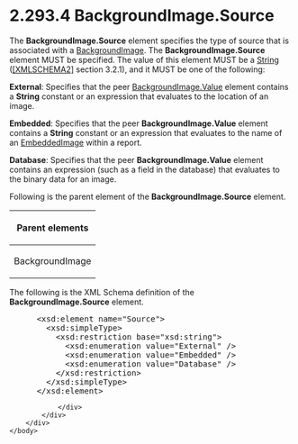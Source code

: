 <html dir="LTR" xmlns:mshelp="http://msdn.microsoft.com/mshelp" xmlns:ddue="http://ddue.schemas.microsoft.com/authoring/2003/5" xmlns:xlink="http://www.w3.org/1999/xlink" xmlns:tool="http://www.microsoft.com/tooltip">
    <head>
        <meta http-equiv="Content-Type" content="text/html; CHARSET=utf-8"></meta>
        <meta name="save" content="history"></meta>
        <title>2.293.4 BackgroundImage.Source</title>
        <xml>
            <mshelp:toctitle title="2.293.4 BackgroundImage.Source"></mshelp:toctitle>
            <mshelp:rltitle title="[MS-RDL]: BackgroundImage.Source"></mshelp:rltitle>
            <mshelp:keyword index="A" term="86077cfa-03cc-404d-8e72-8366f5946f39"></mshelp:keyword>
            <mshelp:attr name="DCSext.ContentType" value="open specification"></mshelp:attr>
            <mshelp:attr name="AssetID" value="86077cfa-03cc-404d-8e72-8366f5946f39"></mshelp:attr>
            <mshelp:attr name="TopicType" value="kbRef"></mshelp:attr>
            <mshelp:attr name="DCSext.Title" value="[MS-RDL]: BackgroundImage.Source" />
        </xml>
    </head>
    <body>
        <div id="header">
            <h1 class="heading">2.293.4 BackgroundImage.Source</h1>
        </div>
        <div id="mainSection">
            <div id="mainBody">
                <div id="allHistory" class="saveHistory"></div>
                <div id="sectionSection0" class="section" name="collapseableSection">
                    

<p>The <b>BackgroundImage.Source</b> element specifies the type
of source that is associated with a <a href="b3c5d73d-2f29-4b32-9846-d077a22588bf.md">BackgroundImage</a>. The <b>BackgroundImage.Source</b>
element MUST be specified. The value of this element MUST be a <a href="1ed81ef3-a683-45e3-aaad-bd2bbe71bc3d.md">String</a> (<a href="https://go.microsoft.com/fwlink/?LinkId=90610">[XMLSCHEMA2]</a> section
3.2.1), and it MUST be one of the following:</p>

<p><b>External</b>: Specifies that the peer <a href="8926ed7d-1071-4e38-a0c0-3cbfa65870cf.md">BackgroundImage.Value</a>
element contains a <b>String</b> constant or an expression that evaluates to
the location of an image.</p>

<p><b>Embedded</b>: Specifies that the peer <b>BackgroundImage.Value</b>
element contains a <b>String</b> constant or an expression that evaluates to
the name of an <a href="6cdb345a-b502-4eee-84fd-de5ccf2a40e7.md">EmbeddedImage</a>
within a report.</p>

<p><b>Database</b>: Specifies that the peer <b>BackgroundImage.Value</b>
element contains an expression (such as a field in the database) that evaluates
to the binary data for an image.</p>

<p>Following is the parent element of the <b>BackgroundImage.Source</b>
element.</p>

<table>
 <thead>
  <tr>
   <th>
   <p>Parent elements</p>
   </th>
  </tr>
 </thead>
 <tr>
  <td>
  <p>BackgroundImage</p>
  </td>
 </tr>
</table>

<p>The following is the XML Schema definition of the <b>BackgroundImage.Source</b>
element.</p>

<dl>
<dd>
<div><pre> &lt;xsd:element name=&quot;Source&quot;&gt;
   &lt;xsd:simpleType&gt;
     &lt;xsd:restriction base=&quot;xsd:string&quot;&gt;
       &lt;xsd:enumeration value=&quot;External&quot; /&gt;
       &lt;xsd:enumeration value=&quot;Embedded&quot; /&gt;
       &lt;xsd:enumeration value=&quot;Database&quot; /&gt;
     &lt;/xsd:restriction&gt;
   &lt;/xsd:simpleType&gt;
 &lt;/xsd:element&gt;
</pre></div>
</dd></dl>


                </div>
            </div>
        </div>
    </body>
</html>